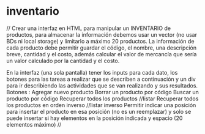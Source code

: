 # inventario
// Crear una interfaz en HTML para manipular un INVENTARIO de productos, para almacenar la información debemos usar un vector (no usar BDs ni local storage) y limitarlo a máximo 20 productos.
La información de cada producto debe permitir guardar el código, el nombre, una descripción breve, cantidad y el costo, además calcular el valor de mercancía que sería un valor calculado por la cantidad y el costo.

En la interfaz (una sola pantalla) tener los inputs para cada dato, los botones para las tareas a realizar que se describen a continuación y un div para ir describiendo las actividades que se van realizando y sus resultados.
Botones :
Agregar nuevo producto
Borrar un producto por código
Buscar un producto por código
Recuperar todos los productos //listar 
Recuperar todos los productos en orden inverso //listar inverso
Permitir indicar una posición para insertar el producto en esa posición (no es un reemplazar) y solo se puede insertar si hay elementos en la posición indicada y espacio  (20 elementos máximo) // 